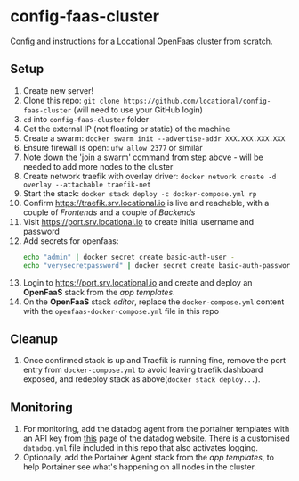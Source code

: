 # config-faas-cluster
Config and instructions for a Locational OpenFaas cluster from scratch.

## Setup

1. Create new server!
1. Clone this repo: `git clone https://github.com/locational/config-faas-cluster` (will need to use your GitHub login)
1. `cd` into `config-faas-cluster` folder
1. Get the external IP (not floating or static) of the machine
1. Create a swarm: `docker swarm init --advertise-addr XXX.XXX.XXX.XXX`
1. Ensure firewall is open: `ufw allow 2377` or similar
1. Note down the 'join a swarm' command from step above - will be needed to add more nodes to the cluster
1. Create network traefik with overlay driver: `docker network create -d overlay --attachable traefik-net`
1. Start the stack: `docker stack deploy -c docker-compose.yml rp`
1. Confirm https://traefik.srv.locational.io is live and reachable, with a couple of _Frontends_ and a couple of _Backends_
1. Visit https://port.srv.locational.io to create initial username and password
1. Add secrets for openfaas:
    ```sh
    echo "admin" | docker secret create basic-auth-user -
    echo "verysecretpassword" | docker secret create basic-auth-password -
    ```
1. Login to https://port.srv.locational.io and create and deploy an **OpenFaaS** stack from the _app templates_.
1. On the **OpenFaaS** stack _editor_, replace the `docker-compose.yml` content with the `openfaas-docker-compose.yml` file in this repo

## Cleanup
1. Once confirmed stack is up and Traefik is running fine, remove the port entry from `docker-compose.yml` to avoid leaving traefik dashboard exposed, and redeploy stack as above(`docker stack deploy...`).

## Monitoring  
1. For monitoring, add the datadog agent from the portainer templates with an API key from [this](https://app.datadoghq.com/account/settings#api) page of the datadog website. There is a customised `datadog.yml` file included in this repo that also activates logging.
1. Optionally, add the Portainer Agent stack from the _app templates_, to help Portainer see what's happening on all nodes in the cluster.
  
